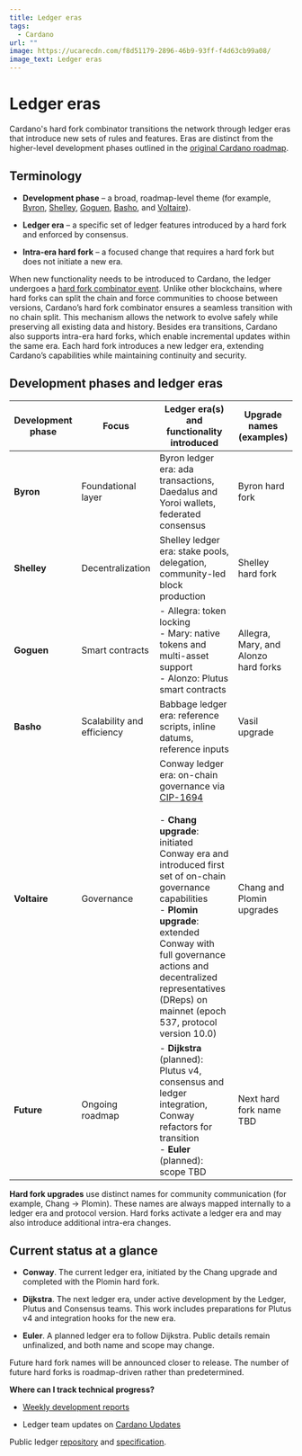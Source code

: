 ```yaml
---
title: Ledger eras
tags:
  - Cardano
url: ""
image: https://ucarecdn.com/f8d51179-2896-46b9-93ff-f4d63cb99a08/
image_text: Ledger eras
---
```


# Ledger eras

Cardano's hard fork combinator transitions the network through ledger eras that introduce new sets of rules and features. Eras are distinct from the higher-level development phases outlined in the [original Cardano roadmap](https://roadmap.cardano.org/en/).

## Terminology

*   **Development phase** – a broad, roadmap-level theme (for example, [Byron](https://www.essentialcardano.io/glossary/byron-ce8e5b4a), [Shelley](https://www.essentialcardano.io/glossary/shelley-a775613f), [Goguen](https://www.essentialcardano.io/glossary/goguen-a3b9fd2), [Basho](https://www.essentialcardano.io/glossary/basho-b7431a8), and [Voltaire](https://www.essentialcardano.io/glossary/voltaire-b74a08c8)).
    
*   **Ledger era** – a specific set of ledger features introduced by a hard fork and enforced by consensus.
    
*   **Intra-era hard fork** – a focused change that requires a hard fork but does not initiate a new era.
    

When new functionality needs to be introduced to Cardano, the ledger undergoes a [hard fork combinator event](https://iohk.io/en/blog/posts/2020/05/07/combinator-makes-easy-work-of-shelley-hard-fork/). Unlike other blockchains, where hard forks can split the chain and force communities to choose between versions, Cardano’s hard fork combinator ensures a seamless transition with no chain split. This mechanism allows the network to evolve safely while preserving all existing data and history. Besides era transitions, Cardano also supports intra-era hard forks, which enable incremental updates within the same era. Each hard fork introduces a new ledger era, extending Cardano’s capabilities while maintaining continuity and security.

## Development phases and ledger eras

| Development phase | Focus | Ledger era(s) and functionality introduced | Upgrade names (examples) |
|-------------------|-------|---------------------------------------------|--------------------------|
| **Byron** | Foundational layer | Byron ledger era: ada transactions, Daedalus and Yoroi wallets, federated consensus | Byron hard fork |
| **Shelley** | Decentralization | Shelley ledger era: stake pools, delegation, community-led block production | Shelley hard fork |
| **Goguen** | Smart contracts | - Allegra: token locking  <br> - Mary: native tokens and multi-asset support  <br> - Alonzo: Plutus smart contracts | Allegra, Mary, and Alonzo hard forks |
| **Basho** | Scalability and efficiency | Babbage ledger era: reference scripts, inline datums, reference inputs | Vasil upgrade |
| **Voltaire** | Governance | Conway ledger era: on-chain governance via [CIP-1694](https://cips.cardano.org/cips/cip1694) <br><br> - **Chang upgrade**: initiated Conway era and introduced first set of on-chain governance capabilities <br> - **Plomin upgrade**: extended Conway with full governance actions and decentralized representatives (DReps) on mainnet (epoch 537, protocol version 10.0) | Chang and Plomin upgrades |
| **Future** | Ongoing roadmap | - **Dijkstra** (planned): Plutus v4, consensus and ledger integration, Conway refactors for transition <br> - **Euler** (planned): scope TBD | Next hard fork name TBD |

**Hard fork upgrades** use distinct names for community communication (for example, Chang → Plomin). These names are always mapped internally to a ledger era and protocol version. Hard forks activate a ledger era and may also introduce additional intra-era changes.

## Current status at a glance

*   **Conway**. The current ledger era, initiated by the Chang upgrade and completed with the Plomin hard fork.
    
*   **Dijkstra**. The next ledger era, under active development by the Ledger, Plutus and Consensus teams. This work includes preparations for Plutus v4 and integration hooks for the new era.
    
*   **Euler**. A planned ledger era to follow Dijkstra. Public details remain unfinalized, and both name and scope may change.
    

Future hard fork names will be announced closer to release. The number of future hard forks is roadmap-driven rather than predetermined.

**Where can I track technical progress?**

*   [Weekly development reports](https://www.essentialcardano.io/search?tags=Weekly+development+updates)
    
*   Ledger team updates on [Cardano Updates](https://updates.cardano.intersectmbo.org/)
    

Public ledger [repository](https://github.com/IntersectMBO/cardano-ledger) and [specification](https://github.com/input-output-hk/formal-ledger-specifications).
